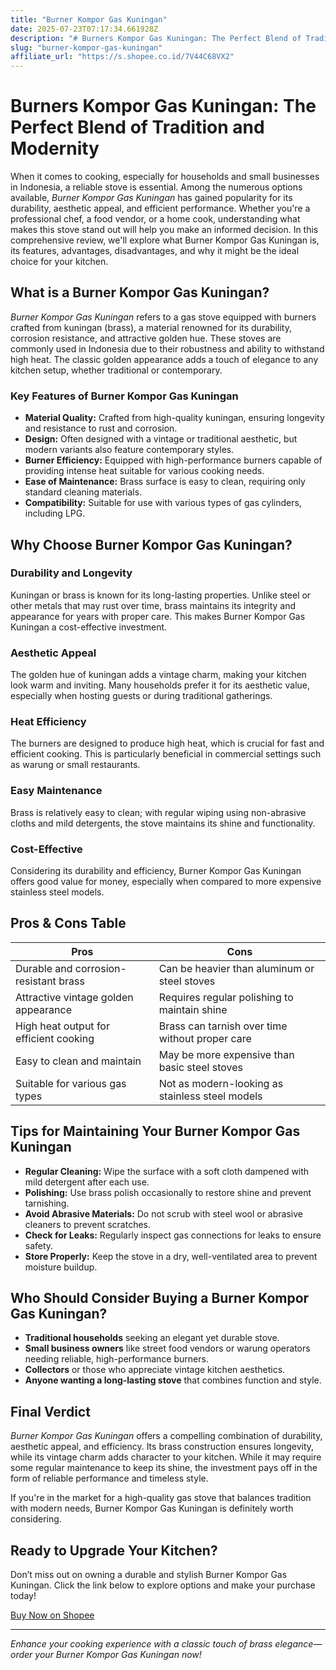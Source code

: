 ```yaml
---
title: "Burner Kompor Gas Kuningan"
date: 2025-07-23T07:17:34.661928Z
description: "# Burners Kompor Gas Kuningan: The Perfect Blend of Tradition and Modernity..."
slug: "burner-kompor-gas-kuningan"
affiliate_url: "https://s.shopee.co.id/7V44C68VX2"
---
```

# Burners Kompor Gas Kuningan: The Perfect Blend of Tradition and Modernity

When it comes to cooking, especially for households and small businesses in Indonesia, a reliable stove is essential. Among the numerous options available, *Burner Kompor Gas Kuningan* has gained popularity for its durability, aesthetic appeal, and efficient performance. Whether you're a professional chef, a food vendor, or a home cook, understanding what makes this stove stand out will help you make an informed decision. In this comprehensive review, we'll explore what Burner Kompor Gas Kuningan is, its features, advantages, disadvantages, and why it might be the ideal choice for your kitchen.

## What is a Burner Kompor Gas Kuningan?

*Burner Kompor Gas Kuningan* refers to a gas stove equipped with burners crafted from kuningan (brass), a material renowned for its durability, corrosion resistance, and attractive golden hue. These stoves are commonly used in Indonesia due to their robustness and ability to withstand high heat. The classic golden appearance adds a touch of elegance to any kitchen setup, whether traditional or contemporary.

### Key Features of Burner Kompor Gas Kuningan

- **Material Quality:** Crafted from high-quality kuningan, ensuring longevity and resistance to rust and corrosion.
- **Design:** Often designed with a vintage or traditional aesthetic, but modern variants also feature contemporary styles.
- **Burner Efficiency:** Equipped with high-performance burners capable of providing intense heat suitable for various cooking needs.
- **Ease of Maintenance:** Brass surface is easy to clean, requiring only standard cleaning materials.
- **Compatibility:** Suitable for use with various types of gas cylinders, including LPG.

## Why Choose Burner Kompor Gas Kuningan?

### Durability and Longevity
Kuningan or brass is known for its long-lasting properties. Unlike steel or other metals that may rust over time, brass maintains its integrity and appearance for years with proper care. This makes Burner Kompor Gas Kuningan a cost-effective investment.

### Aesthetic Appeal
The golden hue of kuningan adds a vintage charm, making your kitchen look warm and inviting. Many households prefer it for its aesthetic value, especially when hosting guests or during traditional gatherings.

### Heat Efficiency
The burners are designed to produce high heat, which is crucial for fast and efficient cooking. This is particularly beneficial in commercial settings such as warung or small restaurants.

### Easy Maintenance
Brass is relatively easy to clean; with regular wiping using non-abrasive cloths and mild detergents, the stove maintains its shine and functionality.

### Cost-Effective
Considering its durability and efficiency, Burner Kompor Gas Kuningan offers good value for money, especially when compared to more expensive stainless steel models.

## Pros & Cons Table

| Pros                                     | Cons                                              |
|------------------------------------------|---------------------------------------------------|
| Durable and corrosion-resistant brass  | Can be heavier than aluminum or steel stoves   |
| Attractive vintage golden appearance   | Requires regular polishing to maintain shine  |
| High heat output for efficient cooking | Brass can tarnish over time without proper care |
| Easy to clean and maintain             | May be more expensive than basic steel stoves |
| Suitable for various gas types          | Not as modern-looking as stainless steel models |

## Tips for Maintaining Your Burner Kompor Gas Kuningan

- **Regular Cleaning:** Wipe the surface with a soft cloth dampened with mild detergent after each use.
- **Polishing:** Use brass polish occasionally to restore shine and prevent tarnishing.
- **Avoid Abrasive Materials:** Do not scrub with steel wool or abrasive cleaners to prevent scratches.
- **Check for Leaks:** Regularly inspect gas connections for leaks to ensure safety.
- **Store Properly:** Keep the stove in a dry, well-ventilated area to prevent moisture buildup.

## Who Should Consider Buying a Burner Kompor Gas Kuningan?

- **Traditional households** seeking an elegant yet durable stove.
- **Small business owners** like street food vendors or warung operators needing reliable, high-performance burners.
- **Collectors** or those who appreciate vintage kitchen aesthetics.
- **Anyone wanting a long-lasting stove** that combines function and style.

## Final Verdict

*Burner Kompor Gas Kuningan* offers a compelling combination of durability, aesthetic appeal, and efficiency. Its brass construction ensures longevity, while its vintage charm adds character to your kitchen. While it may require some regular maintenance to keep its shine, the investment pays off in the form of reliable performance and timeless style.

If you're in the market for a high-quality gas stove that balances tradition with modern needs, Burner Kompor Gas Kuningan is definitely worth considering.

## Ready to Upgrade Your Kitchen?

Don’t miss out on owning a durable and stylish Burner Kompor Gas Kuningan. Click the link below to explore options and make your purchase today!

[Buy Now on Shopee](https://s.shopee.co.id/7V44C68VX2)

---

*Enhance your cooking experience with a classic touch of brass elegance—order your Burner Kompor Gas Kuningan now!*